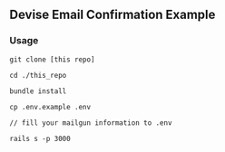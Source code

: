 ## Devise Email Confirmation Example

### Usage

```
git clone [this repo]

cd ./this_repo

bundle install

cp .env.example .env

// fill your mailgun information to .env

rails s -p 3000
```
